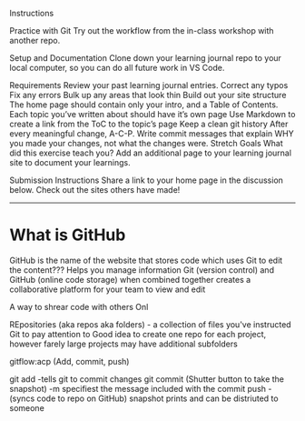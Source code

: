 Instructions

Practice with Git
Try out the workflow from the in-class workshop with another repo.

Setup and Documentation
Clone down your learning journal repo to your local computer, so you can do all future work in VS Code.

Requirements
Review your past learning journal entries.
Correct any typos
Fix any errors
Bulk up any areas that look thin
Build out your site structure
The home page should contain only your intro, and a Table of Contents.
Each topic you’ve written about should have it’s own page
Use Markdown to create a link from the ToC to the topic’s page
Keep a clean git history
After every meaningful change, A-C-P.
Write commit messages that explain WHY you made your changes, not what the changes were.
Stretch Goals
What did this exercise teach you? Add an additional page to your learning journal site to document your learnings.

Submission Instructions
Share a link to your home page in the discussion below. Check out the sites others have made!
_______________________________________________________

# What is GitHub

GitHub is the name of the website that stores code which uses Git to edit the content???
Helps you manage information
Git (version control) and GitHub (online code storage) when combined together creates a collaborative  platform for your team to view and edit

A way to shrear code with others Onl

REpositories (aka repos aka folders) - a collection of files you've instructed Git to pay attention to
Good idea to create one repo for each project, however farely large projects may have additional subfolders

gitflow:acp (Add, commit, push)

git add -tells git to commit changes
git commit (Shutter button to take the snapshot)
-m specifiest the message included with the commit
push - (syncs code to repo on GitHub) snapshot prints and can be distriuted to someone
